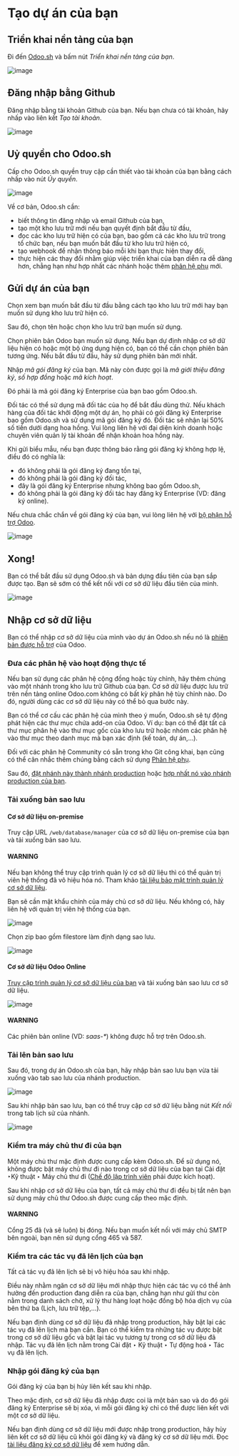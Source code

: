 <a id="odoosh-gettingstarted-create"></a>

# Tạo dự án của bạn

## Triển khai nền tảng của bạn

Đi đến [Odoo.sh](https://www.odoo.sh/) và bấm nút *Triển khai nền tảng của bạn*.

![image](create/deploy.png)

## Đăng nhập bằng Github

Đăng nhập bằng tài khoản Github của bạn. Nếu bạn chưa có tài khoản, hãy nhấp vào liên kết *Tạo tài khoản*.

![image](create/github-signin.png)

## Uỷ quyền cho Odoo.sh

Cấp cho Odoo.sh quyền truy cập cần thiết vào tài khoản của bạn bằng cách nhấp vào nút  *Ủy quyền*.

![image](create/github-authorize.png)

Về cơ bản, Odoo.sh cần:

* biết thông tin đăng nhập và email Github của bạn,
* tạo một kho lưu trữ mới nếu bạn quyết định bắt đầu từ đầu,
* đọc các kho lưu trữ hiện có của bạn, bao gồm cả các kho lưu trữ trong tổ chức bạn, nếu bạn muốn bắt đầu từ kho lưu trữ hiện có,
* tạo webhook để nhận thông báo mỗi khi bạn thực hiện thay đổi,
* thực hiện các thay đổi nhằm giúp việc triển khai của bạn diễn ra dễ dàng hơn, chẳng hạn như hợp nhất các nhánh hoặc thêm [phân hệ phụ](https://git-scm.com/book/en/v2/Git-Tools-Submodules) mới.

## Gửi dự án của bạn

Chọn xem bạn muốn bắt đầu từ đầu bằng cách tạo kho lưu trữ mới hay bạn muốn sử dụng kho lưu trữ hiện có.

Sau đó, chọn tên hoặc chọn kho lưu trữ bạn muốn sử dụng.

Chọn phiên bản Odoo bạn muốn sử dụng. Nếu bạn dự định nhập cơ sở dữ liệu hiện có hoặc một bộ ứng dụng hiện có, bạn có thể cần chọn phiên bản tương ứng. Nếu bắt đầu từ đầu, hãy sử dụng phiên bản mới nhất.

Nhập *mã gói đăng ký* của bạn. Mã này còn được gọi là *mã giới thiệu đăng ký*, *số hợp đồng* hoặc *mã kích hoạt*.

Đó phải là mã gói đăng ký Enterprise của bạn bao gồm Odoo.sh.

Đối tác có thể sử dụng mã đối tác của họ để bắt đầu dùng thử. Nếu khách hàng của đối tác khởi động một dự án, họ phải có gói đăng ký Enterprise bao gồm Odoo.sh và sử dụng mã gói đăng ký đó. Đối tác sẽ nhận lại 50% số tiền dưới dạng hoa hồng. Vui lòng liên hệ với đại diện kinh doanh hoặc chuyên viên quản lý tài khoản để nhận khoản hoa hồng này.

Khi gửi biểu mẫu, nếu bạn được thông báo rằng gói đăng ký không hợp lệ, điều đó có nghĩa là:

* đó không phải là gói đăng ký đang tồn tại,
* đó không phải là gói đăng ký đối tác,
* đây là gói đăng ký Enterprise nhưng không bao gồm Odoo.sh,
* đó không phải là gói đăng ký đối tác hay đăng ký Enterprise (VD: đăng ký online).

Nếu chưa chắc chắn về gói đăng ký của bạn, vui lòng liên hệ với [bộ phận hỗ trợ Odoo](https://www.odoo.com/help).

![image](create/deploy-form.png)

## Xong!

Bạn có thể bắt đầu sử dụng Odoo.sh và bản dựng đầu tiên của bạn sắp được tạo. Bạn sẽ sớm có thể kết nối với cơ sở dữ liệu đầu tiên của mình.

![image](create/deploy-done.png)

<a id="odoo-sh-import-your-database"></a>

## Nhập cơ sở dữ liệu

Bạn có thể nhập cơ sở dữ liệu của mình vào dự án Odoo.sh nếu nó là [phiên bản được hỗ trợ](../../supported_versions.md) của Odoo.

### Đưa các phân hệ vào hoạt động thực tế

Nếu bạn sử dụng các phân hệ cộng đồng hoặc tùy chỉnh, hãy thêm chúng vào một nhánh trong kho lưu trữ Github của bạn. Cơ sở dữ liệu được lưu trữ trên nền tảng online Odoo.com không có bất kỳ phân hệ tùy chỉnh nào. Do đó, người dùng các cơ sở dữ liệu này có thể bỏ qua bước này.

Bạn có thể cơ cấu các phân hệ của mình theo ý muốn, Odoo.sh sẽ tự động phát hiện các thư mục chứa add-on của Odoo. Ví dụ: bạn có thể đặt tất cả thư mục phân hệ vào thư mục gốc của kho lưu trữ hoặc nhóm các phân hệ vào thư mục theo danh mục mà bạn xác định (kế toán, dự án,...).

Đối với các phân hệ Community có sẵn trong kho Git công khai, bạn cũng có thể cân nhắc thêm chúng bằng cách sử dụng [Phân hệ phụ](../advanced/submodules.md#odoosh-advanced-submodules).

Sau đó, [đặt nhánh này thành nhánh production](branches.md#odoosh-gettingstarted-branches-stages) hoặc [hợp nhất nó vào nhánh production của bạn](branches.md#odoosh-gettingstarted-branches-mergingbranches).

### Tải xuống bản sao lưu

#### Cơ sở dữ liệu on-premise

Truy cập URL `/web/database/manager` của cơ sở dữ liệu on-premise của bạn và tải xuống bản sao lưu.

#### WARNING
Nếu bạn không thể truy cập trình quản lý cơ sở dữ liệu thì có thể quản trị viên hệ thống đã vô hiệu hóa nó. Tham khảo [tài liệu bảo mật trình quản lý cơ sở dữ liệu](../../on_premise/deploy.md#db-manager-security).

Bạn sẽ cần mật khẩu chính của máy chủ cơ sở dữ liệu. Nếu không có, hãy liên hệ với quản trị viên hệ thống của bạn.

![image](create/create-import-onpremise-backup.png)

Chọn zip bao gồm filestore làm định dạng sao lưu.

![image](create/create-import-onpremise-backup-dialog.png)

#### Cơ sở dữ liệu Odoo Online

[Truy cập trình quản lý cơ sở dữ liệu của bạn](https://accounts.odoo.com/my/databases/manage) và tải xuống bản sao lưu cơ sở dữ liệu.

![image](create/create-import-online-backup.png)

#### WARNING
Các phiên bản online (VD: *saas-\**) không được hỗ trợ trên Odoo.sh.

### Tải lên bản sao lưu

Sau đó, trong dự án Odoo.sh của bạn, hãy nhập bản sao lưu bạn vừa tải xuống vào tab sao lưu của nhánh production.

![image](create/create-import-production.png)

Sau khi nhập bản sao lưu, bạn có thể truy cập cơ sở dữ liệu bằng nút *Kết nối* trong tab lịch sử của nhánh.

![image](create/create-import-production-done.png)

### Kiểm tra máy chủ thư đi của bạn

Một máy chủ thư mặc định được cung cấp kèm Odoo.sh. Để sử dụng nó, không được bật máy chủ thư đi nào trong cơ sở dữ liệu của bạn tại Cài đặt ‣Kỹ thuật ‣ Máy chủ thư đi ([Chế độ lập trình viên](../../../applications/general/developer_mode.md#developer-mode) phải được kích hoạt).

Sau khi nhập cơ sở dữ liệu của bạn, tất cả máy chủ thư đi đều bị tắt nên bạn sử dụng máy chủ thư Odoo.sh được cung cấp theo mặc định.

#### WARNING
Cổng 25 đã (và sẽ luôn) bị đóng. Nếu bạn muốn kết nối với máy chủ SMTP bên ngoài, bạn nên sử dụng cổng 465 và 587.

### Kiểm tra các tác vụ đã lên lịch của bạn

Tất cả tác vụ đã lên lịch sẽ bị vô hiệu hóa sau khi nhập.

Điều này nhằm ngăn cơ sở dữ liệu mới nhập thực hiện các tác vụ có thể ảnh hưởng đến production đang diễn ra của bạn, chẳng hạn như gửi thư còn nằm trong danh sách chờ, xử lý thư hàng loạt hoặc đồng bộ hóa dịch vụ của bên thứ ba (Lịch, lưu trữ tệp,...).

Nếu bạn định dùng cơ sở dữ liệu đã nhập trong production, hãy bật lại các tác vụ đã lên lịch mà bạn cần. Bạn có thể kiểm tra những tác vụ được bật trong cơ sở dữ liệu gốc và bật lại tác vụ tương tự trong cơ sở dữ liệu đã nhập. Tác vụ đã lên lịch nằm trong Cài đặt ‣ Kỹ thuật ‣ Tự động hoá ‣ Tác vụ đã lên lịch.

### Nhập gói đăng ký của bạn

Gói đăng ký của bạn bị hủy liên kết sau khi nhập.

Theo mặc định, cơ sở dữ liệu đã nhập được coi là một bản sao và do đó gói đăng ký Enterprise sẽ bị xóa, vì mỗi gói đăng ký chỉ có thể được liên kết với một cơ sở dữ liệu.

Nếu bạn định dùng cơ sở dữ liệu mới được nhập trong production, hãy hủy liên kết cơ sở dữ liệu cũ khỏi gói đăng ký và đăng ký cơ sở dữ liệu mới. Đọc [tài liệu đăng ký cơ sở dữ liệu](../../on_premise.md) để xem hướng dẫn.

